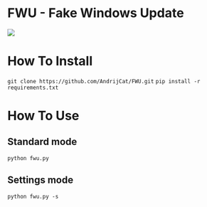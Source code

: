 # FWU - Fake Windows Update
<img src="https://img.shields.io/badge/Python-3-brightgreen.svg?style=plastic">

# How To Install

`git clone https://github.com/AndrijCat/FWU.git`
`pip install -r requirements.txt`

# How To Use
## Standard mode
`python fwu.py`

## Settings mode
`python fwu.py -s`

